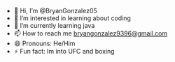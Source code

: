 - 👋 Hi, I’m @BryanGonzalez05
- 👀 I’m interested in learning about coding
- 🌱 I’m currently learning java
- 📫 How to reach me bryangonzalez9396@gmail.com
- 😄 Pronouns: He/Him
- ⚡ Fun fact: Im into UFC and boxing
